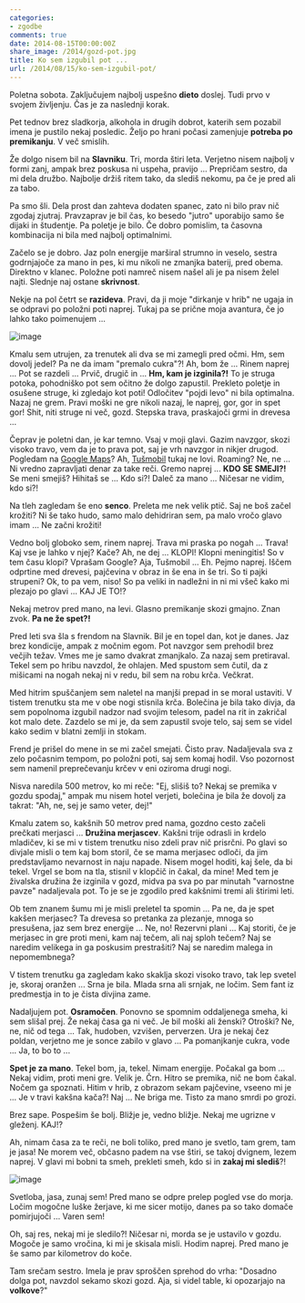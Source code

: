 ```yaml
---
categories: 
- zgodbe
comments: true
date: 2014-08-15T00:00:00Z
share_image: /2014/gozd-pot.jpg
title: Ko sem izgubil pot ...
url: /2014/08/15/ko-sem-izgubil-pot/
---
```


Poletna sobota. Zaključujem najbolj uspešno **dieto** doslej. Tudi prvo v svojem življenju. Čas je za naslednji korak.

Pet tednov brez sladkorja, alkohola in drugih dobrot, katerih sem pozabil imena je pustilo nekaj posledic. Željo po hrani počasi zamenjuje **potreba po premikanju**. V več smislih.

Že dolgo nisem bil na **Slavniku**. Tri, morda štiri leta. Verjetno nisem najbolj v formi zanj, ampak brez poskusa ni uspeha, pravijo … Prepričam sestro, da mi dela družbo. Najbolje držiš ritem tako, da slediš nekomu, pa če je pred ali za tabo.

Pa smo šli. Dela prost dan zahteva dodaten spanec, zato ni bilo prav nič zgodaj zjutraj. Pravzaprav je bil čas, ko besedo "jutro" uporabijo samo še dijaki in študentje. Pa poletje je bilo. Če dobro pomislim, ta časovna kombinacija ni bila med najbolj optimalnimi.

Začelo se je dobro. Jaz poln energije marširal strumno in veselo, sestra godrnjajoče za mano in pes, ki mu nikoli ne zmanjka baterij, pred obema. Direktno v klanec. Položne poti namreč nisem našel ali je pa nisem želel najti. Slednje naj ostane **skrivnost**.

Nekje na pol četrt se **razideva**. Pravi, da ji moje "dirkanje v hrib" ne ugaja in se odpravi po položni poti naprej. Tukaj pa se prične moja avantura, če jo lahko tako poimenujem ...

![image](/images/2014/gozd-pot.jpg)

Kmalu sem utrujen, za trenutek ali dva se mi zamegli pred očmi. Hm, sem dovolj jedel? Pa ne da imam "premalo cukra"?! Ah, bom že ... Rinem naprej ... Pot se razdeli ... Prvič, drugič in ... **Hm, kam je izginila?!** To je struga potoka, pohodniško pot sem očitno že dolgo zapustil. Prekleto poletje in osušene struge, ki zgledajo kot poti! Odločitev "pojdi levo" ni bila optimalna. Nazaj ne grem. Pravi moški ne gre nikoli nazaj, le naprej, gor, gor in spet gor! Shit, niti struge ni več, gozd. Stepska trava, praskajoči grmi in drevesa ...

Čeprav je poletni dan, je kar temno. Vsaj v moji glavi. Gazim navzgor, skozi visoko travo, vem da je to prava pot, saj je vrh navzgor in nikjer drugod. Pogledam na [Google Maps](http://j.mp/1qcaqGL)? Ah, [Tušmobil](http://j.mp/1sIV7eP) tukaj ne lovi. Roaming? Ne, ne ... Ni vredno zapravljati denar za take reči. Gremo naprej ... **KDO SE SMEJI?!** Se meni smejiš? Hihitaš se ... Kdo si?! Daleč za mano ... Ničesar ne vidim, kdo si?! 

Na tleh zagledam še eno **senco**. Preleta me nek velik ptič. Saj ne boš začel krožiti? Ni še tako hudo, samo malo dehidriran sem, pa malo vročo glavo imam … Ne začni krožiti!

Vedno bolj globoko sem, rinem naprej. Trava mi praska po nogah ... Trava! Kaj vse je lahko v njej? Kače? Ah, ne dej ... KLOPI! Klopni meningitis! So v tem času klopi? Vprašam Google? Aja, Tušmobil ... Eh. Pejmo naprej. Iščem odprtine med drevesi, pajčevina v obraz in še ena in še tri. So ti pajki strupeni? Ok, to pa vem, niso! So pa veliki in nadležni in ni mi všeč kako mi plezajo po glavi ... KAJ JE TO!?

Nekaj metrov pred mano, na levi. Glasno premikanje skozi gmajno. Znan zvok. **Pa ne že spet?!**

Pred leti sva šla s frendom na Slavnik. Bil je en topel dan, kot je danes. Jaz brez kondicije, ampak z močnim egom. Pot navzgor sem prehodil brez večjih težav. Vmes me je samo dvakrat zmanjkalo. Za nazaj sem pretiraval. Tekel sem po hribu navzdol, že ohlajen. Med spustom sem čutil, da z mišicami na nogah nekaj ni v redu, bil sem na robu krča. Večkrat. 

Med hitrim spuščanjem sem naletel na manjši prepad in se moral ustaviti. V tistem trenutku sta me v obe nogi stisnila krča. Bolečina je bila tako divja, da sem popolnoma izgubil nadzor nad svojim telesom, padel na rit in zakričal kot malo dete. Zazdelo se mi je, da sem zapustil svoje telo, saj sem se videl kako sedim v blatni zemlji in stokam. 

Frend je prišel do mene in se mi začel smejati. Čisto prav. Nadaljevala sva z zelo počasnim tempom, po položni poti, saj sem komaj hodil. Vso pozornost sem namenil preprečevanju krčev v eni oziroma drugi nogi.

Nisva naredila 500 metrov, ko mi reče: "Ej, slišiš to? Nekaj se premika v gozdu spodaj," ampak mu nisem hotel verjeti, bolečina je bila že dovolj za takrat: "Ah, ne, sej je samo veter, dej!" 

Kmalu zatem so, kakšnih 50 metrov pred nama, gozdno cesto začeli prečkati merjasci ... **Družina merjascev**. Kakšni trije odrasli in krdelo mladičev, ki se mi v tistem trenutku niso zdeli prav nič prisrčni. Po glavi so divjale misli o tem kaj bom storil, če se mama merjasec odloči, da jim predstavljamo nevarnost in naju napade. Nisem mogel hoditi, kaj šele, da bi tekel. Vrgel se bom na tla, stisnil v klopčič in čakal, da mine! Med tem je živalska družina že izginila v gozd, midva pa sva po par minutah "varnostne pavze" nadaljevala pot. To je se je zgodilo pred kakšnimi tremi ali štirimi leti.

Ob tem znanem šumu mi je misli preletel ta spomin ... Pa ne, da je spet kakšen merjasec? Ta drevesa so pretanka za plezanje, mnoga so presušena, jaz sem brez energije ... Ne, no! Rezervni plani ... Kaj storiti, če je merjasec in gre proti meni, kam naj tečem, ali naj sploh tečem? Naj se naredim velikega in ga poskusim prestrašiti? Naj se naredim malega in nepomembnega? 

V tistem trenutku ga zagledam kako skaklja skozi visoko travo, tak lep svetel je, skoraj oranžen ... Srna je bila. Mlada srna ali srnjak, ne ločim. Sem fant iz predmestja in to je čista divjina zame.

Nadaljujem pot. **Osramočen**. Ponovno se spomnim oddaljenega smeha, ki sem slišal prej. Že nekaj časa ga ni več. Je bil moški ali ženski? Otroški? Ne, ne, nič od tega ... Tak, hudoben, vzvišen, perverzen. Ura je nekaj čez poldan, verjetno me je sonce zabilo v glavo ... Pa pomanjkanje cukra, vode ... Ja, to bo to ... 

**Spet je za mano**. Tekel bom, ja, tekel. Nimam energije. Počakal ga bom ... Nekaj vidim, proti meni gre. Velik je. Črn. Hitro se premika, nič ne bom čakal. Nočem ga spoznati. Hitim v hrib, z obrazom sekam pajčevine, vseeno mi je ... Je v travi kakšna kača?! Naj ... Ne briga me. Tisto za mano smrdi po grozi.

Brez sape. Pospešim še bolj. Bližje je, vedno bližje. Nekaj me ugrizne v gleženj. KAJ!? 

Ah, nimam časa za te reči, ne boli toliko, pred mano je svetlo, tam grem, tam je jasa! Ne morem več, občasno padem na vse štiri, se takoj dvignem, lezem naprej. V glavi mi bobni ta smeh, prekleti smeh, kdo si in **zakaj mi slediš**?! 

![image](/images/2014/gozd-izhod.jpg)

Svetloba, jasa, zunaj sem! Pred mano se odpre prelep pogled vse do morja. Ločim mogočne luške žerjave, ki me sicer motijo, danes pa so tako domače pomirjujoči ... Varen sem! 

Oh, saj res, nekaj mi je sledilo?! Ničesar ni, morda se je ustavilo v gozdu. Mogoče je samo vročina, ki mi je skisala misli. Hodim naprej. Pred mano je še samo par kilometrov do koče.

Tam srečam sestro. Imela je prav sproščen sprehod do vrha: "Dosadno dolga pot, navzdol sekamo skozi gozd. Aja, si videl table, ki opozarjajo na **volkove**?"